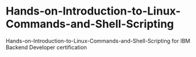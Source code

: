 # Hands-on-Introduction-to-Linux-Commands-and-Shell-Scripting
Hands-on-Introduction-to-Linux-Commands-and-Shell-Scripting for IBM Backend Developer certification
